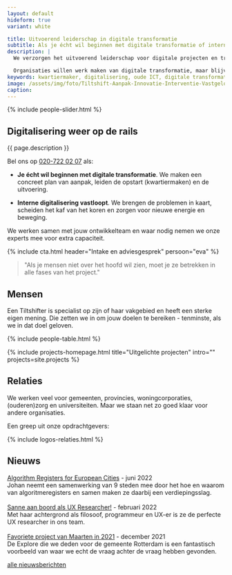 ```yaml
---
layout: default
hideform: true
variant: white

title: Uitvoerend leiderschap in digitale transformatie
subtitle: Als je écht wil beginnen met digitale transformatie of interne digitalisering vast loopt
description: |
  We verzorgen het uitvoerend leiderschap voor digitale projecten en transformatieprogramma's, vanuit inhoudelijke expertise op het gebied van service design, software ontwikkeling en organisatieverandering.

  Organisaties willen werk maken van digitale transformatie, maar blijven hangen in strategische plannen en experimenten. Tiltshift maakt het écht. We lopen mee met de uitvoerenden en maken samen met hen stapsgewijs de benodigde verandering in proces en techniek. Zo zorgen we snel voor concrete resultaten én maken we innovatie pragmatisch.
keywords: kwartiermaker, digitalisering, oude ICT, digitale transformatie, probleemgedreven innovatie, software design thinking, human centered design, service design, lean startup, lean ux, agile development, xp, scrum, labs, apps, projecten, advies, consultancy, overheid, overheden, publieke sector, mens centraal, common ground, open source, creative commons, creative thinking, open collaboration
image: /assets/img/foto/Tiltshift-Aanpak-Innovatie-Interventie-Vastgelopen-digitaliserings-project.jpg
caption:
---
```


{% include people-slider.html %}

## Digitalisering weer op de rails

{{ page.description }}

Bel ons op <a href="tel:+31207220207">020-722 02 07</a> als:

- **Je écht wil beginnen met digitale transformatie**. We maken een concreet plan van aanpak, leiden de opstart (kwartiermaken) en de uitvoering.

- **Interne digitalisering vastloopt**. We brengen de problemen in kaart, scheiden het kaf van het koren en zorgen voor nieuwe energie en beweging.

We werken samen met jouw ontwikkelteam en waar nodig nemen we onze experts mee voor extra capaciteit.

{% include cta.html header="Intake en adviesgesprek" persoon="eva" %}

> "Als je mensen niet over het hoofd wil zien, moet je ze betrekken in alle fases van het project."

## Mensen

Een Tiltshifter is specialist op zijn of haar vakgebied en heeft een sterke eigen mening. Die zetten we in om jouw doelen te bereiken - tenminste, als we in dat doel geloven.

{% include people-table.html %}

<!-- <a href="/mensen/" class="link-centered">ontmoet het kernteam</a> -->

{% include projects-homepage.html title="Uitgelichte projecten" intro="" projects=site.projects %}

## Relaties

We werken veel voor gemeenten, provincies, woningcorporaties, (ouderen)zorg en universiteiten. Maar we staan net zo goed klaar voor andere organisaties.

Een greep uit onze opdrachtgevers:

{% include logos-relaties.html %}

## Nieuws

[Algorithm Registers for European Cities](/2022/07/06/Met-9-steden-werken-aan-Algorithm-Registers-for-European-Cities.html) - juni 2022<br>Johan neemt een samenwerking van 9 steden mee door het hoe en waarom van algoritmeregisters en samen maken ze daarbij een verdiepingsslag.
<br><br>
[Sanne aan boord als UX Researcher!](/2022/02/15/Sanne-aan-boord-als-ux-researcher.html) - februari 2022<br>Met haar achtergrond als filosoof, programmeur en UX-er is ze de perfecte UX researcher in ons team.
<br><br>
[Favoriete project van Maarten in 2021](/2021/12/30/favoriete-project-van-Maarten-in-2021.html) - december 2021<br>De Explore die we deden voor de gemeente Rotterdam is een fantastisch voorbeeld van waar we echt de vraag achter de vraag hebben gevonden.

<a href="/posts/" class="link-centered">alle nieuwsberichten</a>
